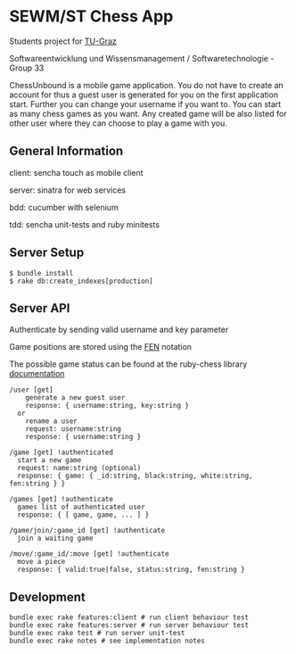 # SEWM/ST Chess App

Students project for [TU-Graz][tug]

Softwareentwicklung und Wissensmanagement / Softwaretechnologie - Group 33

ChessUnbound is a mobile game application. You do not have to create an account
for thus a guest user is generated for you on the first application start.
Further you can change your username if you want to. You can start as many
chess games as you want. Any created game will be also listed for other user
where they can choose to play a game with you.

## General Information

client: sencha touch as mobile client

server: sinatra for web services

bdd: cucumber with selenium

tdd: sencha unit-tests and ruby minitests

## Server Setup

    $ bundle install
    $ rake db:create_indexes[production]

## Server API

Authenticate by sending valid username and key parameter

Game positions are stored using the [FEN][fen] notation

The possible game status can be found at the ruby-chess library [documentation][rchess]

    /user [get]
        generate a new guest user
        response: { username:string, key:string }
      or
        rename a user
        request: username:string
        response: { username:string }

    /game [get] !authenticated
      start a new game
      request: name:string (optional)
      response: { game: { _id:string, black:string, white:string, fen:string } }

    /games [get] !authenticate
      games list of authenticated user
      response: { [ game, game, ... ] }

    /game/join/:game_id [get] !authenticate
      join a waiting game

    /move/:game_id/:move [get] !authenticate
      move a piece
      response: { valid:true|false, status:string, fen:string }

## Development

    bundle exec rake features:client # run client behaviour test
    bundle exec rake features:server # run server behaviour test
    bundle exec rake test # run server unit-test
    bundle exec rake notes # see implementation notes


[tug]: http://portal.tugraz.at/ "tu-graz"
[fen]: http://en.wikipedia.org/wiki/Board_representation_(chess)#Forsyth-Edwards_Notation_.28FEN.29 "fen notation"
[rchess]: http://www.rubydoc.info/github/pioz/chess/index "ruby pioz/chess"

